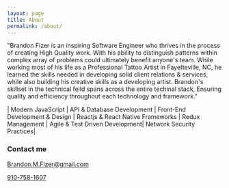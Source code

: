 ```yaml
---
layout: page
title: About
permalink: /about/
---
```


"Brandon Fizer is an inspiring Software Engineer who thrives in the process of creating High Quality work. With his ability to distinguish patterns within complex array of problems could ultimately benefit anyone's team. While working most of his life as a Professional Tattoo Artist in Fayetteville, NC, he learned the skills needed in developing solid client relations & services, while also building his creative skills as a developing artist. Brandon's skillset in the technical feild spans across the entire techinal stack, Ensuring quality and efficiency throughout each technology and framework."





| Modern JavaScript | API & Database Development | Front-End Development & Design | Reactjs & React Native Frameworks | Redux Management | Agile & Test Driven Development| Network Security Practices|

### Contact me

[Brandon.M.Fizer@gmail.com](mailto:Brandon.M.Fizer@gmail.com)

[910-758-1607](tel:+19107581607)